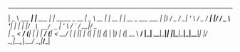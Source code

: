  ____           _               _               ____        _        _                    
 |  _ \ ___  ___| |__   ___  ___| | _____ _ __  |  _ \  __ _| |_ __ _| |__   __ _ ___  ___ 
 | |_) / _ \/ __| '_ \ / _ \/ __| |/ / _ \ '__| | | | |/ _` | __/ _` | '_ \ / _` / __|/ _ \
 |  _ <  __/ (__| | | |  __/ (__|   <  __/ |    | |_| | (_| | || (_| | |_) | (_| \__ \  __/
 |_| \_\___|\___|_| |_|\___|\___|_|\_\___|_|    |____/ \__,_|\__\__,_|_.__/ \__,_|___/\___|